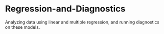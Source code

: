 # Regression-and-Diagnostics
Analyzing data using linear and multiple regression, and running diagnostics on these models.
